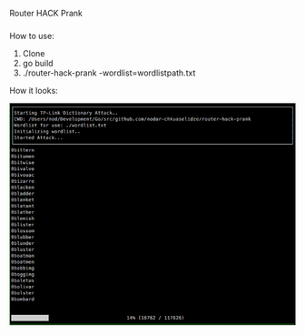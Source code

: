 Router HACK Prank
#####


How to use:
  1. Clone
  2. go build
  3. ./router-hack-prank -wordlist=wordlistpath.txt


How it looks:

![How it Looks Example](/res/example.png)
